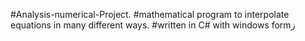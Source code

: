 #Analysis-numerical-Project.
#mathematical program to interpolate equations in many different ways.
#written in C# with windows formز

